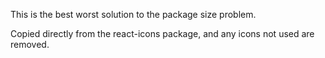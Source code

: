 This is the best worst solution to the package size problem.

Copied directly from the react-icons package, and any icons not used are removed.
